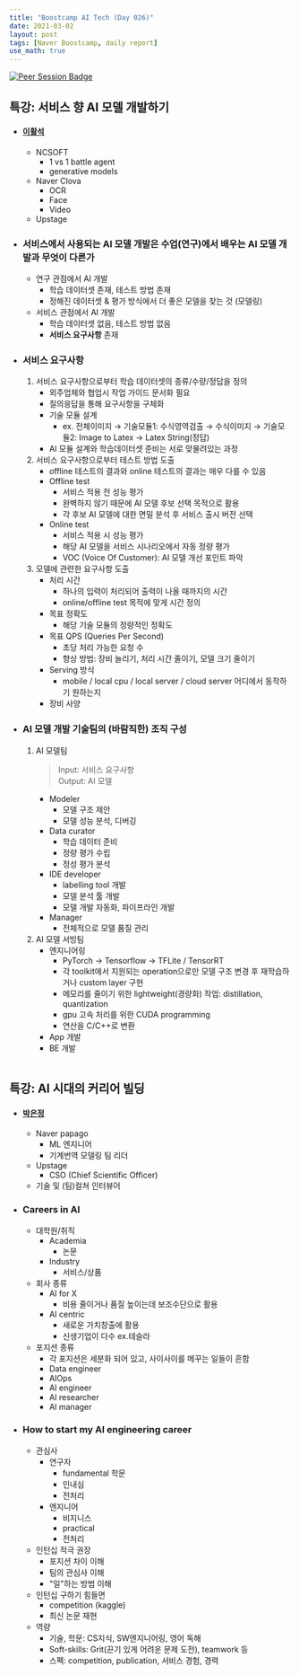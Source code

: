 ```yaml
---
title: "Boostcamp AI Tech (Day 026)"
date: 2021-03-02
layout: post
tags: [Naver Boostcamp, daily report]
use_math: true
---
```


[![Peer Session Badge](https://img.shields.io/badge/Peer%20Session-CC527A?style=flat)](../peer_session/day026.html)

## 특강: 서비스 향 AI 모델 개발하기
* #### [이활석](https://github.com/hwalsuklee)
    * NCSOFT
        * 1 vs 1 battle agent
        * generative models
    * Naver Clova
        * OCR
        * Face
        * Video
    * Upstage
* ### 서비스에서 사용되는 AI 모델 개발은 수업(연구)에서 배우는 AI 모델 개발과 무엇이 다른가
    * 연구 관점에서 AI 개발
        * 학습 데이터셋 존재, 테스트 방법 존재
        * 정해진 데이터셋 & 평가 방식에서 더 좋은 모델을 찾는 것 (모델링)
    * 서비스 관점에서 AI 개발
        * 학습 데이터셋 없음, 테스트 방법 없음
        * **서비스 요구사항** 존재
* ### 서비스 요구사항
    1. 서비스 요구사항으로부터 학습 데이터셋의 종류/수량/정답을 정의
        * 외주업체와 협업시 작업 가이드 문서화 필요
        * 질의응답을 통해 요구사항을 구체화
        * 기술 모듈 설계
            * ex. 전체이미지 $\rightarrow$ 기술모듈1: 수식영역검출 $\rightarrow$ 수식이미지 $\rightarrow$ 기술모듈2: Image to Latex $\rightarrow$ Latex String(정답)
        * AI 모듈 설계와 학습데이터셋 준비는 서로 맞물려있는 과정
    2. 서비스 요구사항으로부터 테스트 방법 도출
        * offline 테스트의 결과와 online 테스트의 결과는 매우 다를 수 있음
        * Offline test
            * 서비스 적용 전 성능 평가
            * 완벽하지 않기 때문에 AI 모델 후보 선택 목적으로 활용
            * 각 후보 AI 모델에 대한 면밀 분석 후 서비스 출시 버전 선택
        * Online test
            * 서비스 적용 시 성능 평가
            * 해당 AI 모델을 서비스 시나리오에서 자동 정량 평가
            * VOC (Voice Of Customer): AI 모델 개선 포인트 파악
    3. 모델에 관련한 요구사항 도출
        * 처리 시간
            * 하나의 입력이 처리되어 출력이 나올 때까지의 시간
            * online/offline test 목적에 맞게 시간 정의
        * 목표 정확도
            * 해당 기술 모듈의 정량적인 정확도
        * 목표 QPS (Queries Per Second)
            * 초당 처리 가능한 요청 수
            * 향상 방법: 장비 늘리기, 처리 시간 줄이기, 모델 크기 줄이기
        * Serving 방식
            * mobile / local cpu / local server / cloud server 어디에서 동작하기 원하는지
        * 장비 사양
* ### AI 모델 개발 기술팀의 (바람직한) 조직 구성
    1. AI 모델팀
        > Input: 서비스 요구사항 \
        > Output: AI 모델
        * Modeler
            * 모델 구조 제안
            * 모델 성능 분석, 디버깅
        * Data curator
            * 학습 데이터 준비
            * 정량 평가 수립
            * 정성 평가 분석
        * IDE developer
            * labelling tool 개발
            * 모델 분석 툴 개발
            * 모델 개발 자동화, 파이프라인 개발
        * Manager
            * 전체적으로 모델 품질 관리
    2. AI 모델 서빙팀
        * 엔지니어링
            * PyTorch $\rightarrow$ Tensorflow $\rightarrow$ TFLite / TensorRT
            * 각 toolkit에서 지원되는 operation으로만 모델 구조 변경 후 재학습하거나 custom layer 구현
            * 메모리를 줄이기 위한 lightweight(경량화) 작업: distillation, quantization
            * gpu 고속 처리를 위한 CUDA programming
            * 연산을 C/C++로 변환
        * App 개발
        * BE 개발
<br><br>

## 특강: AI 시대의 커리어 빌딩
* #### [박은정](https://www.lucypark.kr/)
    * Naver papago
        * ML 엔지니어
        * 기계번역 모델링 팀 리더
    * Upstage
        * CSO (Chief Scientific Officer)
    * 기술 및 (팀)컬쳐 인터뷰어
* ### Careers in AI
    * 대학원/취직
        * Academia
            * 논문
        * Industry
            * 서비스/상품
    * 회사 종류
        * AI for X
            * 비용 줄이거나 품질 높이는데 보조수단으로 활용
        * AI centric
            * 새로운 가치창출에 활용
            * 신생기업이 다수 ex.테슬라
    * 포지션 종류
        * 각 포지션은 세분화 되어 있고, 사이사이를 메꾸는 일들이 흔함
        * Data engineer
        * AIOps
        * AI engineer
        * AI researcher
        * AI manager
* ### How to start my AI engineering career
    * 관심사
        * 연구자
            * fundamental 학문
            * 인내심
            * 전처리
        * 엔지니어
            * 비지니스
            * practical
            * 전처리
    * 인턴십 적극 권장
        * 포지션 차이 이해
        * 팀의 관심사 이해
        * "일"하는 방법 이해
    * 인턴십 구하기 힘들면
        * competition (kaggle)
        * 최신 논문 재현
    * 역량
        * 기술, 학문: CS지식, SW엔지니어링, 영어 독해
        * Soft-skills: Grit(끈기 있게 어려운 문제 도전), teamwork 등
        * 스펙: competition, publication, 서비스 경험, 경력
<br><br>